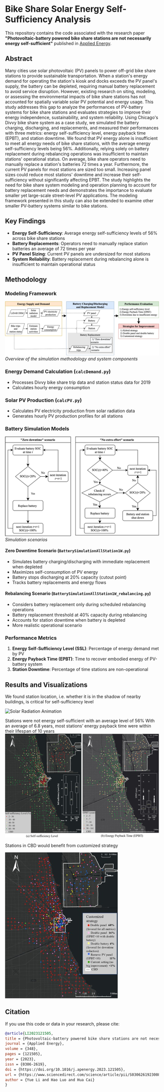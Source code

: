 # Bike Share Solar Energy Self-Sufficiency Analysis

This repository contains the code associated with the research paper **"Photovoltaic-battery powered bike share stations are not necessarily energy self-sufficient"** published in [Applied Energy](https://www.sciencedirect.com/science/article/pii/S0306261923008693?via=ihub).

## Abstract

Many cities use solar photovoltaic (PV) panels to power off-grid bike share stations to provide sustainable transportation. When a station's energy demand for operating the station's kiosk and docks exceeds the PV panel's supply, the battery can be depleted, requiring manual battery replacement to avoid service disruption. However, existing research on siting, modeling, or assessing the environmental impacts of bike share stations has not accounted for spatially variable solar PV potential and energy usage. This study addresses this gap to analyze the performances of PV-battery systems for bike share stations and evaluates strategies to improve their energy independence, sustainability, and system reliability. Using Chicago's Divvy bike share system as a case study, we simulated the battery charging, discharging, and replacements, and measured their performances with three metrics: energy self-sufficiency level, energy payback time (EPBT), and station downtime. We found that PV energy alone is insufficient to meet all energy needs of bike share stations, with the average energy self-sufficiency levels being 56%. Additionally, relying solely on battery replacement during rebalancing operations was insufficient to maintain stations' operational status. On average, bike share operators need to manually replace a station's batteries 72 times a year. Furthermore, the current PV panels for most stations are sized too small. Increasing panel sizes could reduce most stations' downtime and increase their self-sufficiency without significantly affecting EPBT. The study highlights the need for bike share system modeling and operation planning to account for battery replacement needs and demonstrates the importance to evaluate smaller yet large-scale street-level PV applications. The modeling framework presented in this study can also be extended to examine other smaller PV-battery systems similar to bike stations.



## Key Findings

- **Energy Self-Sufficiency**: Average energy self-sufficiency levels of 56% across bike share stations
- **Battery Replacements**: Operators need to manually replace station batteries an average of 72 times per year
- **PV Panel Sizing**: Current PV panels are undersized for most stations
- **System Reliability**: Battery replacement during rebalancing alone is insufficient to maintain operational status

## Methodology

### Modeling Framework
![Modeling Framework](plot/modelingframework.jpg)
*Overview of the simulation methodology and system components*

### Energy Demand Calculation (`calcDemand.py`)
- Processes Divvy bike share trip data and station status data for 2019
- Calculates hourly energy consumption

### Solar PV Production (`calcPV.py`)
- Calculates PV electricity production from solar radiation data
- Generates hourly PV production profiles for all stations

### Battery Simulation Models

![Scenarios](plot/scenarios.jpg)
*Simulation scenarios*

#### Zero Downtime Scenario (`BatterySimulationAllStation1W.py`)
- Simulates battery charging/discharging with immediate replacement when depleted
- Maximizes self-consumption of PV energy
- Battery stops discharging at 20% capacity (cutout point)
- Tracks battery replacements and energy flows

#### Rebalancing Scenario (`BatterySimulationAllStation1W_rebalancing.py`)
- Considers battery replacement only during scheduled rebalancing operations
- Battery replacement threshold at 40% capacity during rebalancing
- Accounts for station downtime when battery is depleted
- More realistic operational scenario

### Performance Metrics
1. **Energy Self-Sufficiency Level (SSL)**: Percentage of energy demand met by PV
2. **Energy Payback Time (EPBT)**: Time to recover embodied energy of PV-battery system
3. **Station Downtime**: Percentage of time stations are non-operational


## Results and Visualizations


We found station location, i.e. whether it is in the shadow of nearby buildings, is critical for self-sufficiency level

![Solar Radiation Animation](plot/solaranimation.gif)



Stations were not energy self-sufficient with an average level of 56%
With an average of 6.8 years, most stations’ energy payback time were within their lifespan of 10 years
![Map](plot/zerodowntimemap.jpg)



Stations in CBD would benefit from customized strategy

![Custom strategy](plot/customstrategy.jpg)



## Citation

If you use this code or data in your research, please cite:

```bibtex
@article{LI2023121505,
title = {Photovoltaic-battery powered bike share stations are not necessarily energy self-sufficient},
journal = {Applied Energy},
volume = {348},
pages = {121505},
year = {2023},
issn = {0306-2619},
doi = {https://doi.org/10.1016/j.apenergy.2023.121505},
url = {https://www.sciencedirect.com/science/article/pii/S0306261923008693},
author = {Yue Li and Hao Luo and Hua Cai}
}

